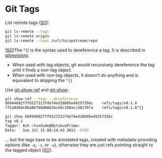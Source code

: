 # Git Tags

List remote tags ([SO](https://stackoverflow.com/a/25987962/125246)):

```bash
git ls-remote --tags
git ls-remote origin
git ls-remote --tags /url/to/upstream/repo
```

([SO](https://stackoverflow.com/a/15472310/125246))The ^{} is the syntax used to dereference a tag. It is described in [gitrevisions](https://www.kernel.org/pub/software/scm/git/docs/gitrevisions.html#_specifying_revisions.)
* When used with tag objects, git would recursively dereference the tag until it finds a non-tag object.
* When used with non-tag objects, it doesn't do anything and is equivalent to skipping the `^{}`

Use [git-show-ref](https://www.kernel.org/pub/software/scm/git/docs/git-show-ref.html) and [git-show](https://www.kernel.org/pub/software/scm/git/docs/git-show.html):

```bash
git show-ref --tags --dereference
bb944682f7f65272137de74ed18605e49257356c    refs/tags/v0.1.6
771a930dc0ba86769d6862bc4dc100acc50170fa    refs/tags/v0.1.6^{}

git show bb944682f7f65272137de74ed18605e49257356c
tag v0.1
Tagger: Ash <tuxdude@OptimusPrime>
Date:   Sun Jul 15 00:14:43 2012 -0700
```

... but the tags have to be annotated tags, created with metadata-providing options (like `-a`, `-s`, or `-u`), otherwise they are just refs pointing straight to the tagged object ([SO](https://stackoverflow.com/a/2534787/125246K)).